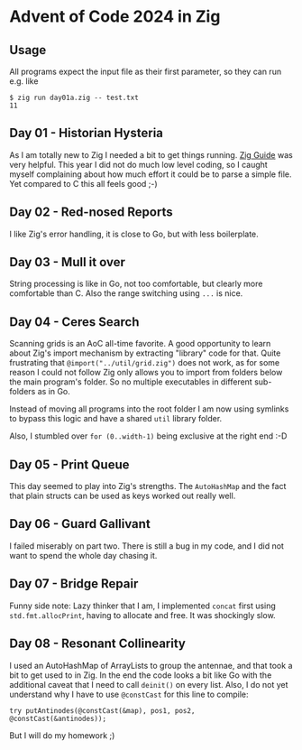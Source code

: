 # Advent of Code 2024 in Zig

## Usage

All programs expect the input file as their first parameter, so they can run e.g. like

```
$ zig run day01a.zig -- test.txt
11
```

## Day 01 - Historian Hysteria

As I am totally new to Zig I needed a bit to get things running. [Zig Guide](https://zig.guide/) was
very helpful. This year I did not do much low level coding, so I caught myself complaining about how
much effort it could be to parse a simple file. Yet compared to C this all feels good ;-)

## Day 02 - Red-nosed Reports

I like Zig's error handling, it is close to Go, but with less boilerplate.

## Day 03 - Mull it over

String processing is like in Go, not too comfortable, but clearly more comfortable than C. Also
the range switching using `...` is nice.

## Day 04 - Ceres Search

Scanning grids is an AoC all-time favorite. A good opportunity to learn about Zig's import mechanism by
extracting "library" code for that. Quite frustrating that `@import("../util/grid.zig")` does not work,
as for some reason I could not follow Zig only allows you to import from folders below the main program's
folder. So no multiple executables in different sub-folders as in Go.

Instead of moving all programs into the root folder I am now using symlinks to bypass this logic and have
a shared `util` library folder.

Also, I stumbled over `for (0..width-1)` being exclusive at the right end :-D

## Day 05 - Print Queue

This day seemed to play into Zig's strengths. The `AutoHashMap` and the fact that plain structs
can be used as keys worked out really well.

## Day 06 - Guard Gallivant

I failed miserably on part two. There is still a bug in my code, and I did not want to spend the whole day
chasing it.

## Day 07 - Bridge Repair

Funny side note: Lazy thinker that I am, I implemented `concat` first using `std.fmt.allocPrint`, having to 
allocate and free. It was shockingly slow.

## Day 08 - Resonant Collinearity

I used an AutoHashMap of ArrayLists to group the antennae, and that took a bit to get used to in Zig.
In the end the code looks a bit like Go with the additional caveat that I need to call `deinit()` on every list.
Also, I do not yet understand why I have to use `@constCast` for this line to compile:

```
try putAntinodes(@constCast(&map), pos1, pos2, @constCast(&antinodes));
```

But I will do my homework ;)